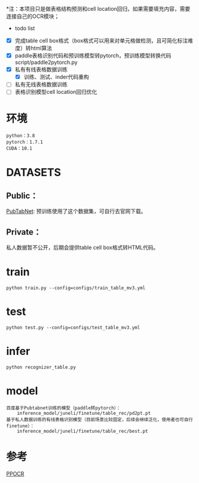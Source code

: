*注：本项目只是做表格结构预测和cell location回归，如果需要填充内容，需要连接自己的OCR模块；
- todo list
- [x] 完成table cell box格式（box格式可以用来对单元格做检测，且可简化标注难度）转html算法
- [x] paddle表格识别代码和预训练模型转pytorch，预训练模型转换代码script/paddle2pytorch.py
- [x] 私有有线表格数据训练
    - [x] 训练、测试、inder代码重构
- [ ] 私有无线表格数据训练
- [ ] 表格识别模型cell location回归优化

# 环境
    python：3.8
    pytorch：1.7.1
    CUDA：10.1

# DATASETS
## Public：
[PubTabNet](https://github.com/ibm-aur-nlp/PubTabNet): 预训练使用了这个数据集，可自行去官网下载。    
    
## Private：
私人数据暂不公开，后期会提供table cell box格式转HTML代码。

# train
    python train.py --config=configs/train_table_mv3.yml

# test
    python test.py --config=configs/test_table_mv3.yml

# infer
    python recognizer_table.py

# model
    百度基于Pubtabnet训练的模型（paddle转pytorch）：
        inference_model/juneli/finetune/table_rec/pd2pt.pt
    基于私人数据训练的有线表格识别模型（目前场景比较固定，后续会继续泛化，使用者也可自行finetune）：
        inference_model/juneli/finetune/table_rec/best.pt
        
# 参考
[PPOCR](https://github.com/PaddlePaddle/PaddleOCR) 
